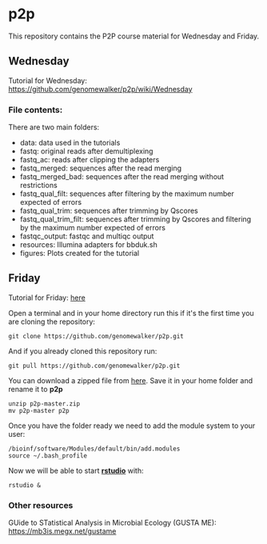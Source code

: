 # p2p

This repository contains the P2P course material for Wednesday and Friday.

## Wednesday

Tutorial for Wednesday: https://github.com/genomewalker/p2p/wiki/Wednesday

### File contents:

There are two main folders:
- data: data used in the tutorials
 - fastq: original reads after demultiplexing
 - fastq_ac: reads after clipping the adapters
 - fastq_merged: sequences after the read merging
 - fastq_merged_bad: sequences after the read merging without restrictions
 - fastq_qual_filt: sequences after filtering by the maximum number expected of errors
 - fastq_qual_trim: sequences after trimming by Qscores
 - fastq_qual_trim_filt: sequences after trimming by Qscores and filtering by the maximum number expected of errors
 - fastqc_output: fastqc and multiqc output
 - resources: Illumina adapters for bbduk.sh
- figures: Plots created for the tutorial

## Friday
Tutorial for Friday: [here](https://rawgit.com/genomewalker/p2p/master/friday/P2P_r_crash_course.html)

Open a terminal and in your home directory run this if it's the first time you are cloning the repository:

```{bash}
git clone https://github.com/genomewalker/p2p.git
```

And if you already cloned this repository run:

```{bash}
git pull https://github.com/genomewalker/p2p.git
```
You can download a zipped file from [here](https://github.com/genomewalker/p2p/archive/master.zip). Save it in your home folder and rename it to **p2p**

```{bash}
unzip p2p-master.zip
mv p2p-master p2p
```

Once you have the folder ready we need to add the module system to your user:

```{bash}
/bioinf/software/Modules/default/bin/add.modules
source ~/.bash_profile
```

Now we will be able to start [**rstudio**](https://www.rstudio.com/) with:
```{bash}
rstudio &
```

### Other resources
GUide to STatistical Analysis in Microbial Ecology (GUSTA ME): https://mb3is.megx.net/gustame


